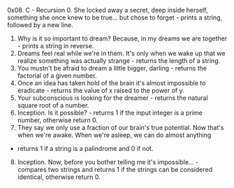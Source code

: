 0x08. C - Recursion
0. She locked away a secret, deep inside herself, something she once knew to be true... but chose to forget -  prints a string, followed by a new line.
1. Why is it so important to dream? Because, in my dreams we are together - prints a string in reverse.
2. Dreams feel real while we're in them. It's only when we wake up that we realize something was actually strange - returns the length of a string.
3. You mustn't be afraid to dream a little bigger, darling -  returns the factorial of a given number.
4. Once an idea has taken hold of the brain it's almost impossible to eradicate - returns the value of x raised to the power of y.
5. Your subconscious is looking for the dreamer -  returns the natural square root of a number.
6. Inception. Is it possible? - returns 1 if the input integer is a prime number, otherwise return 0.
7. They say we only use a fraction of our brain's true potential. Now that's when we're awake. When we're asleep, we can do almost anything
- returns 1 if a string is a palindrome and 0 if not.
8. Inception. Now, before you bother telling me it's impossible... - compares two strings and returns 1 if the strings can be considered identical, otherwise return 0.









